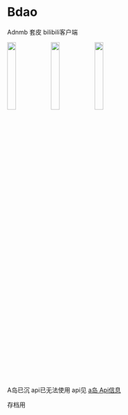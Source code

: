 # Bdao
Adnmb 套皮 bilibili客户端

<img src="https://user-images.githubusercontent.com/41823230/160233007-16d1399b-708f-472e-b4f0-b78d574735ba.jpg" width="20%"><img src="https://user-images.githubusercontent.com/41823230/160233011-2a094c57-ee38-41a2-8512-e5268b83b061.jpg" width="20%"><img src="https://user-images.githubusercontent.com/41823230/160232509-d8facf57-6cad-4dc3-a090-05771b1245c7.jpg" width="20%">

A岛已沉 api已无法使用 api见 [a岛 Api信息](https://www.zybuluo.com/ovear/note/151481)

存档用
